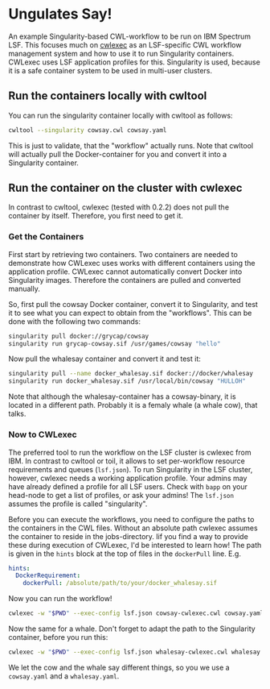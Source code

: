 # Ungulates Say! 

An example Singularity-based CWL-workflow to be run on IBM Spectrum LSF. This focuses much on [cwlexec](https://github.com/IBMSpectrumComputing/cwlexec) as an LSF-specific CWL workflow management system and how to use it to run Singularity containers. CWLexec uses LSF application profiles for this. Singularity is used, because it is a safe container system to be used in multi-user clusters.

## Run the containers locally with cwltool

You can run the singularity container locally with cwltool as follows:

```bash
cwltool --singularity cowsay.cwl cowsay.yaml
```

This is just to validate, that the "workflow" actually runs. Note that cwltool will actually pull the Docker-container for you and convert it into a Singularity container.

## Run the container on the cluster with cwlexec

In contrast to cwltool, cwlexec (tested with 0.2.2) does not pull the container by itself. Therefore, you first need to get it.

### Get the Containers

First start by retrieving two containers. Two containers are needed to demonstrate how CWLexec uses works with different containers using the application profile. CWLexec cannot automatically convert Docker into Singularity images. Therefore the containers are pulled and converted manually. 

So, first pull the cowsay Docker container, convert it to Singularity, and test it to see what you can expect to obtain from the "workflows". This can be done with the following two commands:

```bash
singularity pull docker://grycap/cowsay
singularity run grycap-cowsay.sif /usr/games/cowsay "hello"
```

Now pull the whalesay container and convert it and test it:

```bash
singularity pull --name docker_whalesay.sif docker://docker/whalesay
singularity run docker_whalesay.sif /usr/local/bin/cowsay "HULLOH"
```

Note that although the whalesay-container has a cowsay-binary, it is located in a different path. Probably it is a femaly whale (a whale cow), that talks.

### Now to CWLexec

The preferred tool to run the workflow on the LSF cluster is cwlexec from IBM. In contrast to cwltool or toil, it allows to set per-workflow resource requirements and queues (`lsf.json`). To run Singularity in the LSF cluster, however, cwlexec needs a working application profile. Your admins may have already defined a profile for all LSF users. Check with `bapp` on your head-node to get a list of profiles, or ask your admins! The `lsf.json` assumes the profile is called "singularity".

Before you can execute the workflows, you need to configure the paths to the containers in the CWL files. Without an absolute path cwlexec assumes the container to reside in the jobs-directory. Iif you find a way to provide these during execution of CWLexec, I'd be interested to learn how! The path is given in the `hints` block at the top of files in the `dockerPull` line. E.g.

```yaml
hints:
  DockerRequirement:
    dockerPull: /absolute/path/to/your/docker_whalesay.sif
```

Now you can run the workflow!

```bash
cwlexec -w "$PWD" --exec-config lsf.json cowsay-cwlexec.cwl cowsay.yaml
```

Now the same for a whale. Don't forget to adapt the path to the Singularity container, before you run this:

```bash
cwlexec -w "$PWD" --exec-config lsf.json whalesay-cwlexec.cwl whalesay.yaml
```

We let the cow and the whale say different things, so you we use a `cowsay.yaml` and a `whalesay.yaml`. 

